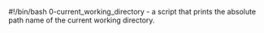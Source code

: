 #!/bin/bash
0-current_working_directory -  a script that prints the absolute path name of the current working directory.
